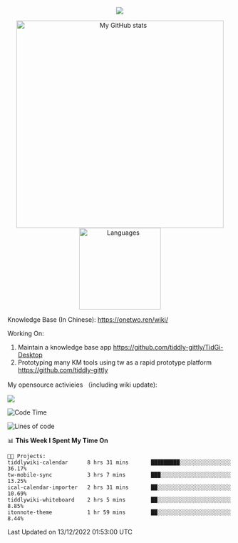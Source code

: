<a href="https://github.com/linonetwo">
    <p align="center">
        <img src="https://github-profile-trophy.vercel.app/?username=linonetwo&column=7&theme=onedark"/>
    </p>
</a>
<a align="center" href="https://github.com/linonetwo">
  <p align="center">
    <img src="https://github-readme-stats.vercel.app/api?username=linonetwo&show_icons=true&count_private=true" alt="My GitHub stats" width="465"/>
    <img src="https://github-readme-stats.vercel.app/api/top-langs/?username=linonetwo&layout=compact&langs_count=10" alt="Languages" height="183">
  </p>
</a>

Knowledge Base (In Chinese): https://onetwo.ren/wiki/

Working On: 

1. Maintain a knowledge base app https://github.com/tiddly-gittly/TidGi-Desktop
1. Prototyping many KM tools using tw as a rapid prototype platform https://github.com/tiddly-gittly

My opensource activieies （including wiki update):

![](https://visitor-badge.glitch.me/badge?page_id=linonetwo.linonetwo)

<!--START_SECTION:waka-->
![Code Time](http://img.shields.io/badge/Code%20Time-1%2C334%20hrs%2020%20mins-blue)

![Lines of code](https://img.shields.io/badge/From%20Hello%20World%20I%27ve%20Written-2%20Million%20lines%20of%20code-blue)

📊 **This Week I Spent My Time On** 

```text
🐱‍💻 Projects: 
tiddlywiki-calendar      8 hrs 31 mins       █████████░░░░░░░░░░░░░░░░   36.17% 
tw-mobile-sync           3 hrs 7 mins        ███░░░░░░░░░░░░░░░░░░░░░░   13.25% 
ical-calendar-importer   2 hrs 31 mins       ██░░░░░░░░░░░░░░░░░░░░░░░   10.69% 
tiddlywiki-whiteboard    2 hrs 5 mins        ██░░░░░░░░░░░░░░░░░░░░░░░   8.85% 
itonnote-theme           1 hr 59 mins        ██░░░░░░░░░░░░░░░░░░░░░░░   8.44%

```


 Last Updated on 13/12/2022 01:53:00 UTC
<!--END_SECTION:waka-->
